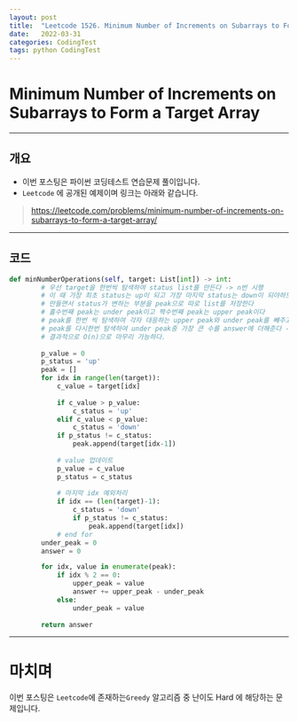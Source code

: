 ```yaml
---
layout: post
title:  "Leetcode 1526. Minimum Number of Increments on Subarrays to Form a Target Array in Python3"
date:   2022-03-31
categories: CodingTest
tags: python CodingTest
---
```

# Minimum Number of Increments on Subarrays to Form a Target Array
---

## 개요

* 이번 포스팅은 파이썬 코딩테스트 연습문제 풀이입니다.
* `Leetcode` 에 공개된 예제이며 링크는 아래와 같습니다.

> <https://leetcode.com/problems/minimum-number-of-increments-on-subarrays-to-form-a-target-array/>
    
---
    
## 코드

```python
def minNumberOperations(self, target: List[int]) -> int:
        # 우선 target을 한번씩 탐색하여 status list를 만든다 -> n번 시행
        # 이 때 가장 최초 status는 up이 되고 가장 마지막 status는 down이 되야하므로 처음과 마지막 값을 0으로 지정한다.
        # 만들면서 status가 변하는 부분을 peak으로 따로 list를 저장한다
        # 홀수번째 peak는 under peak이고 짝수번째 peak는 upper peak이다
        # peak를 한번 씩 탐색하여 각자 대응하는 upper peak와 under peak를 빼주고 answer에 더해준다 -> n번 독립시행
        # peak를 다시한번 탐색하여 under peak중 가장 큰 수를 answer에 더해준다 -> n번 독립시행
        # 결과적으로 O(n)으로 마무리 가능하다.
        
        p_value = 0
        p_status = 'up'
        peak = []
        for idx in range(len(target)):
            c_value = target[idx]
            
            if c_value > p_value:
                c_status = 'up'
            elif c_value < p_value:
                c_status = 'down'
            if p_status != c_status:
                peak.append(target[idx-1])
            
            # value 업데이트
            p_value = c_value
            p_status = c_status
            
            # 마지막 idx 예외처리
            if idx == (len(target)-1):
                c_status = 'down'
                if p_status != c_status:
                    peak.append(target[idx])
            # end for
        under_peak = 0
        answer = 0

        for idx, value in enumerate(peak):
            if idx % 2 == 0:
                upper_peak = value
                answer += upper_peak - under_peak
            else:
                under_peak = value
        
        return answer
```

---
# 마치며
이번 포스팅은 `Leetcode`에 존재하는`Greedy` 알고리즘 중 난이도 Hard 에 해당하는 문제입니다.  